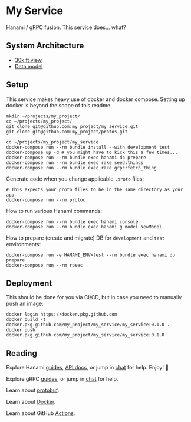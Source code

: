 # My Service

Hanami / gRPC fusion. This service does... what?

## System Architecture

- [30k ft view](https://draw.io/)
- [Data model](https://dbdiagram.io/)

## Setup

This service makes heavy use of docker and docker compose. Setting up docker is beyond the scope of this readme.

```shell
mkdir ~/projects/my_project/
cd ~/projects/my_project/
git clone git@github.com:my_project/my_service.git
git clone git@github.com:my_project/protos.git

cd ~/projects/my_project/my_service
docker-compose run --rm bundle install --with development test
docker-compose up -d # you might have to kick this a few times...
docker-compose run --rm bundle exec hanami db prepare
docker-compose run --rm bundle exec rake seed:things
docker-compose run --rm bundle exec rake grpc:fetch_thing
```

Generate code when you change applicable `.proto` files:

```shell
# This expects your proto files to be in the same directory as your app
docker-compose run --rm protoc
```

How to run various Hanami commands:

```shell
docker-compose run --rm bundle exec hanami console
docker-compose run --rm bundle exec hanami g model NewModel
```

How to prepare (create and migrate) DB for `development` and `test` environments:

```shell
docker-compose run -e HANAMI_ENV=test --rm bundle exec hanami db prepare
docker-compose run --rm rpsec
```

## Deployment

This should be done for you via CI/CD, but in case you need to manually push an image:

```shell
docker login https://docker.pkg.github.com
docker build -t docker.pkg.github.com/my_project/my_service/my_service:0.1.0 .
docker push docker.pkg.github.com/my_project/my_service/my_service:0.1.0
```

## Reading

Explore Hanami [guides](https://guides.hanamirb.org/), [API docs](http://docs.hanamirb.org/1.3.3/), or jump in [chat](http://chat.hanamirb.org) for help. Enjoy! 🌸

Explore gRPC [guides](https://grpc.io/docs/tutorials/basic/ruby), or jump in [chat](https://gitter.im/grpc/grpc) for help.

Learn about [protobuf](https://developers.google.com/protocol-buffers/docs/proto3).

Learn about [Docker](https://docs.docker.com/compose/gettingstarted).

Learn about GitHub [Actions](https://help.github.com/en/actions/reference/workflow-syntax-for-github-actions).
